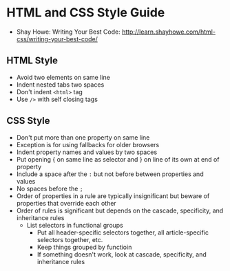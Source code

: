 # HTML and CSS Style Guide
- Shay Howe: Writing Your Best Code: http://learn.shayhowe.com/html-css/writing-your-best-code/

## HTML Style
- Avoid two elements on same line
- Indent nested tabs two spaces
- Don't indent `<html>` tag
- Use `/>` with self closing tags

## CSS Style
- Don't put more than one property on same line
- Exception is for using fallbacks for older browsers
- Indent property names and values by two spaces
- Put opening { on same line as selector and } on line of its own at end of property
- Include a space after the `:` but not before between properties and values
- No spaces before the `;`
- Order of properties in a rule are typically insignificant but beware of properties that override each other
- Order of rules is significant but depends on the cascade, specificity, and inheritance rules
  - List selectors in functional groups
    - Put all header-specific selectors together, all article-specific selectors together, etc.
    - Keep things grouped by functioin
    - If something doesn't work, look at cascade, specificity, and inheritance rules
    